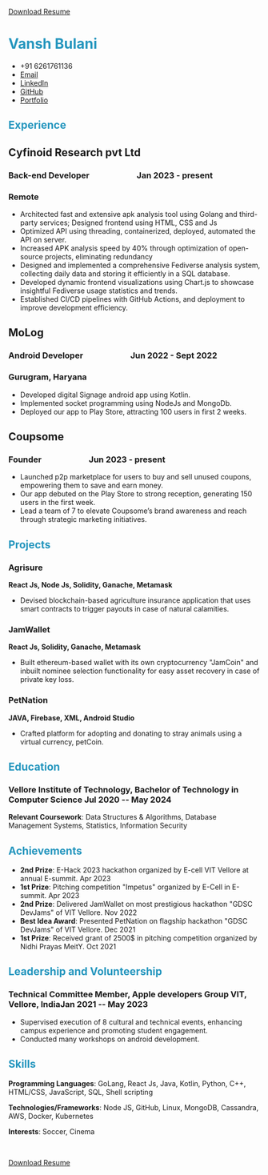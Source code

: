 [Download Resume](https://drive.google.com/uc?export=download&id=17pnY6_OjT153rdVeDumBVSFkOxshVN9j)

# <span style="color: #2596be"> Vansh Bulani </span>

<!-- The unordered list immediately after the h1 will be formatted on a single
line. It is intended to be used for contact details -->
- +91 6261761136
- [Email](vanshbulani6@gmail.com)
- [LinkedIn](https://linkedin.com/in/vanshbulani)
- [GitHub](https://github.com/vansh106)
- [Portfolio](https://vanshbulani.info/)


## <span style="color: #2596be"> Experience </span>

## Cyfinoid Research pvt Ltd
### <span>Back-end Developer </span> <span style="margin-left: 18%;">Jan 2023 - present</span>
### Remote

 - Architected fast and extensive apk analysis tool using Golang and third-party services; Designed frontend using
HTML, CSS and Js
 - Optimized API using threading, containerized, deployed, automated the API on server.
 - Increased APK analysis speed by 40% through optimization of open-source projects, eliminating redundancy
 - Designed and implemented a comprehensive Fediverse analysis system, collecting daily data and storing it efficiently in a SQL database.
 - Developed dynamic frontend visualizations using Chart.js to showcase insightful Fediverse usage statistics and trends.
 - Established CI/CD pipelines with GitHub Actions, and deployment to improve development efficiency.

## MoLog
### <span>Android Developer</span> <span style="margin-left: 18%;">Jun 2022 - Sept 2022</span>
### Gurugram, Haryana

 - Developed digital Signage android app using Kotlin.
 - Implemented socket programming using NodeJs and MongoDb.
 - Deployed our app to Play Store, attracting 100 users in first 2 weeks.

## Coupsome
### <span>Founder</span> <span style="margin-left: 18%;">Jun 2023 - present</span>

 - Launched p2p marketplace for users to buy and sell unused coupons, empowering them to save and earn money.
 - Our app debuted on the Play Store to strong reception, generating 150 users in the first week.
 - Lead a team of 7 to elevate Coupsome’s brand awareness and reach through strategic marketing initiatives.



## <span style="color: #2596be"> Projects </span>

### Agrisure
<strong> React Js, Node Js, Solidity, Ganache, Metamask </strong>

 - Devised blockchain-based agriculture insurance application that uses smart contracts to trigger payouts in case of
natural calamities.


### <span>JamWallet</span>
<strong>  React Js, Solidity, Ganache, Metamask </strong>

 - Built ethereum-based wallet with its own cryptocurrency "JamCoin" and inbuilt nominee selection functionality
for easy asset recovery in case of private key loss.

### <span>PetNation</span>
<strong>  JAVA, Firebase, XML, Android Studio </strong>

 - Crafted platform for adopting and donating to stray animals using a virtual currency, petCoin.



## <span style="color: #2596be"> Education </span>

### <span>Vellore Institute of Technology, Bachelor of Technology in Computer Science</span> <span>Jul 2020 -- May 2024</span>

**Relevant Coursework**: Data Structures & Algorithms, Database Management Systems, Statistics, Information Security

## <span style="color: #2596be"> Achievements </span>

 - **2nd Prize**: E-Hack 2023 hackathon organized by E-cell VIT Vellore at annual E-summit. <span>Apr 2023</span>
 - **1st Prize**: Pitching competition "Impetus" organized by E-Cell in E-summit. <span>Apr 2023</span>
 - **2nd Prize**: Delivered JamWallet on most prestigious hackathon "GDSC DevJams" of VIT Vellore. <span>Nov 2022</span>
 - **Best Idea Award**: Presented PetNation on flagship hackathon "GDSC DevJams" of VIT Vellore. <span>Dec 2021</span>
 - **1st Prize**: Received grant of 2500$ in pitching competition organized by Nidhi Prayas MeitY. <span>Oct 2021</span>


## <span style="color: #2596be"> Leadership and Volunteership </span>

### <span>Technical Committee Member, Apple developers Group VIT, Vellore, India</span><span>Jan 2021 -- May 2023</span>

- Supervised execution of 8 cultural and technical events, enhancing campus experience and promoting student engagement.
- Conducted many workshops on android development.


## <span style="color: #2596be"> Skills </span>


**Programming Languages**: GoLang, React Js, Java, Kotlin, Python, C++, HTML/CSS, JavaScript, SQL, Shell scripting

**Technologies/Frameworks**: Node JS, GitHub, Linux, MongoDB, Cassandra, AWS, Docker, Kubernetes

**Interests**: Soccer, Cinema

<br>

[Download Resume](https://drive.google.com/uc?export=download&id=17pnY6_OjT153rdVeDumBVSFkOxshVN9j)